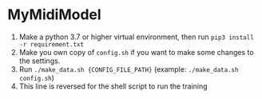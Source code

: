 # MyMidiModel

1. Make a python 3.7 or higher virtual environment, then run `pip3 install -r requirement.txt`
2. Make you own copy of `config.sh` if you want to make some changes to the settings.
3. Run `./make_data.sh {CONFIG_FILE_PATH}` (example: `./make_data.sh config.sh`)
4. This line is reversed for the shell script to run the training